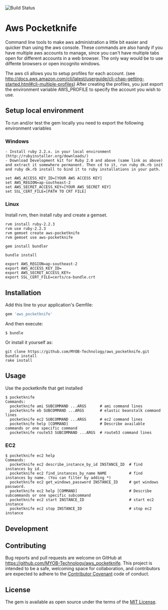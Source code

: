 ![Build Status](https://travis-ci.org/MYOB-Technology/aws_pocketknife.svg?branch=master)

# Aws Pocketknife

Command line tools to make aws administration a little bit easier and quicker than using the aws console. 
These commands are also handy if you have multiple aws accounts to manage, since you can't have multiple tabs open for
different accounts in a web browser. The only way would be to use diffente browsers or open incognito windows.

The aws cli allows you to setup profiles for each account. (see http://docs.aws.amazon.com/cli/latest/userguide/cli-chap-getting-started.html#cli-multiple-profiles) 
After creating the profiles, you just export the environment variable AWS_PROFILE to specify the account you wish to use.

## Setup local environment

To run and/or test the gem locally you need to export the following environment variables

### Windows

    - Install ruby 2.2.x. in your local environment (http://rubyinstaller.org/downloads/)
    - Download Development kit for Ruby 2.0 and above (same link as above) and extract it somewhere permanent. Then cd to it, run ruby dk.rb init and ruby dk.rb install to bind it to ruby installations in your path.
    
```
set AWS_ACCESS_KEY_ID=[YOUR AWS ACCESS KEY]
set AWS_REGION=ap-southeast-2
set AWS_SECRET_ACCESS_KEY=[YOUR AWS SECRET KEY]
set SSL_CERT_FILE=[PATH TO CRT FILE]
```

    
### Linux

Install rvm, then install ruby and create a gemset.

```
rvm install ruby-2.2.3
rvm use ruby-2.2.3
rvm gemset create aws-pocketknife
rvm gemset use aws-pocketknife

gem install bundler

bundle install

export AWS_REGION=ap-southeast-2
export AWS_ACCESS_KEY_ID=
export AWS_SECRET_ACCESS_KEY=
export SSL_CERT_FILE=certs/ca-bundle.crt
```


## Installation

Add this line to your application's Gemfile:

```ruby
gem 'aws_pocketknife'
```

And then execute:

    $ bundle

Or install it yourself as:

```
git clone https://github.com/MYOB-Technology/aws_pocketknife.git
bundle install
rake install
```

## Usage

Use the pocketknife that get installed

```
$ pocketknife 
Commands:
  pocketknife ami SUBCOMMAND ...ARGS      # ami command lines
  pocketknife eb SUBCOMMAND ...ARGS       # elastic beanstalk command lines
  pocketknife ec2 SUBCOMMAND ...ARGS      # ec2 command lines
  pocketknife help [COMMAND]              # Describe available commands or one specific command
  pocketknife route53 SUBCOMMAND ...ARGS  # route53 command lines

```

### EC2

```
$ pocketknife ec2 help
Commands:
  pocketknife ec2 describe_instance_by_id INSTANCE_ID  # find instances by id.
  pocketknife ec2 find_instances_by_name NAME          # find instances by name. (You can filter by adding *) 
  pocketknife ec2 get_windows_password INSTANCE_ID     # get windows password.
  pocketknife ec2 help [COMMAND]                       # Describe subcommands or one specific subcommand
  pocketknife ec2 start INSTANCE_ID                    # start ec2 instance
  pocketknife ec2 stop INSTANCE_ID                     # stop ec2 instance

```

## Development


## Contributing

Bug reports and pull requests are welcome on GitHub at https://github.com/MYOB-Technology/aws_pocketknife. This project is intended to be a safe, welcoming space for collaboration, and contributors are expected to adhere to the [Contributor Covenant](http://contributor-covenant.org) code of conduct.


## License

The gem is available as open source under the terms of the [MIT License](http://opensource.org/licenses/MIT).

